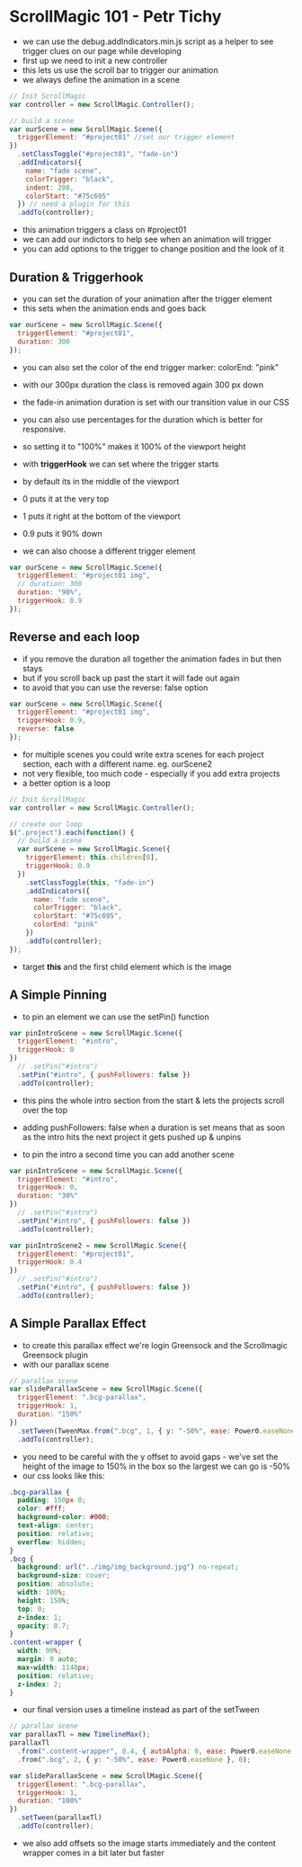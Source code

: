 # ScrollMagic 101 - Petr Tichy

- we can use the debug.addIndicators.min.js script as a helper to see trigger clues on our page while developing
- first up we need to init a new controller
- this lets us use the scroll bar to trigger our animation
- we always define the animation in a scene

```javascript
// Init ScrollMagic
var controller = new ScrollMagic.Controller();

// build a scene
var ourScene = new ScrollMagic.Scene({
  triggerElement: "#project01" //set our trigger element
})
  .setClassToggle("#project01", "fade-in")
  .addIndicators({
    name: "fade scene",
    colorTrigger: "black",
    indent: 200,
    colorStart: "#75c695"
  }) // need a plugin for this
  .addTo(controller);
```

- this animation triggers a class on #project01
- we can add our indictors to help see when an animation will trigger
- you can add options to the trigger to change position and the look of it

## Duration & Triggerhook

- you can set the duration of your animation after the trigger element
- this sets when the animation ends and goes back

```javascript
var ourScene = new ScrollMagic.Scene({
  triggerElement: "#project01",
  duration: 300
});
```

- you can also set the color of the end trigger marker:
  colorEnd: "pink"
- with our 300px duration the class is removed again 300 px down
- the fade-in animation duration is set with our transition value in our CSS
- you can also use percentages for the duration which is better for responsive.
- so setting it to "100%" makes it 100% of the viewport height

- with **triggerHook** we can set where the trigger starts
- by default its in the middle of the viewport
- 0 puts it at the very top
- 1 puts it right at the bottom of the viewport
- 0.9 puts it 90% down

- we can also choose a different trigger element

```javascript
var ourScene = new ScrollMagic.Scene({
  triggerElement: "#project01 img",
  // duration: 300
  duration: "90%",
  triggerHook: 0.9
});
```

## Reverse and each loop

- if you remove the duration all together the animation fades in but then stays
- but if you scroll back up past the start it will fade out again
- to avoid that you can use the reverse: false option

```javascript
var ourScene = new ScrollMagic.Scene({
  triggerElement: "#project01 img",
  triggerHook: 0.9,
  reverse: false
});
```

- for multiple scenes you could write extra scenes for each project section, each with a different name. eg. ourScene2
- not very flexible, too much code - especially if you add extra projects
- a better option is a loop

```javascript
// Init ScrollMagic
var controller = new ScrollMagic.Controller();

// create our loop
$(".project").each(function() {
  // build a scene
  var ourScene = new ScrollMagic.Scene({
    triggerElement: this.children[0],
    triggerHook: 0.9
  })
    .setClassToggle(this, "fade-in")
    .addIndicators({
      name: "fade scene",
      colorTrigger: "black",
      colorStart: "#75c695",
      colorEnd: "pink"
    })
    .addTo(controller);
});
```

- target **this** and the first child element which is the image

## A Simple Pinning

- to pin an element we can use the setPin() function

```javascript
var pinIntroScene = new ScrollMagic.Scene({
  triggerElement: "#intro",
  triggerHook: 0
})
  // .setPin("#intro")
  .setPin("#intro", { pushFollowers: false })
  .addTo(controller);
```

- this pins the whole intro section from the start & lets the projects scroll over the top
- adding pushFollowers: false when a duration is set means that as soon as the intro hits the next project it gets pushed up & unpins

- to pin the intro a second time you can add another scene

```javascript
var pinIntroScene = new ScrollMagic.Scene({
  triggerElement: "#intro",
  triggerHook: 0,
  duration: "30%"
})
  // .setPin("#intro")
  .setPin("#intro", { pushFollowers: false })
  .addTo(controller);

var pinIntroScene2 = new ScrollMagic.Scene({
  triggerElement: "#project01",
  triggerHook: 0.4
})
  // .setPin("#intro")
  .setPin("#intro", { pushFollowers: false })
  .addTo(controller);
```

## A Simple Parallax Effect

- to create this parallax effect we're login Greensock and the Scrollmagic Greensock plugin
- with our parallax scene

```javascript
// parallax scene
var slideParallaxScene = new ScrollMagic.Scene({
  triggerElement: ".bcg-parallax",
  triggerHook: 1,
  duration: "150%"
})
  .setTween(TweenMax.from(".bcg", 1, { y: "-50%", ease: Power0.easeNone }))
  .addTo(controller);
```

- you need to be careful with the y offset to avoid gaps - we've set the height of the image to 150% in the box so the largest we can go is -50%
- our css looks like this:

```css
.bcg-parallax {
  padding: 150px 0;
  color: #fff;
  background-color: #000;
  text-align: center;
  position: relative;
  overflow: hidden;
}
.bcg {
  background: url("../img/img_background.jpg") no-repeat;
  background-size: cover;
  position: absolute;
  width: 100%;
  height: 150%;
  top: 0;
  z-index: 1;
  opacity: 0.7;
}
.content-wrapper {
  width: 90%;
  margin: 0 auto;
  max-width: 1140px;
  position: relative;
  z-index: 2;
}
```

- our final version uses a timeline instead as part of the setTween

```javascript
// parallax scene
var parallaxTl = new TimelineMax();
parallaxTl
  .from(".content-wrapper", 0.4, { autoAlpha: 0, ease: Power0.easeNone }, 0.4)
  .from(".bcg", 2, { y: "-50%", ease: Power0.easeNone }, 0);

var slideParallaxScene = new ScrollMagic.Scene({
  triggerElement: ".bcg-parallax",
  triggerHook: 1,
  duration: "100%"
})
  .setTween(parallaxTl)
  .addTo(controller);
```

- we also add offsets so the image starts immediately and the content wrapper comes in a bit later but faster
